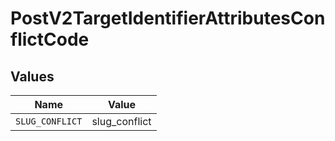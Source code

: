 # PostV2TargetIdentifierAttributesConflictCode


## Values

| Name            | Value           |
| --------------- | --------------- |
| `SLUG_CONFLICT` | slug_conflict   |